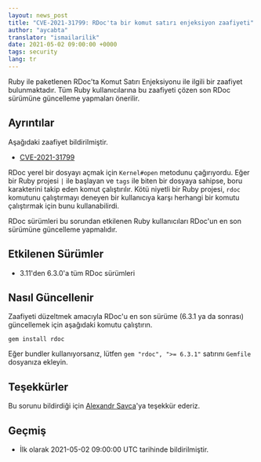 ```yaml
---
layout: news_post
title: "CVE-2021-31799: RDoc'ta bir komut satırı enjeksiyon zaafiyeti"
author: "aycabta"
translator: "ismailarilik"
date: 2021-05-02 09:00:00 +0000
tags: security
lang: tr
---
```


Ruby ile paketlenen RDoc'ta Komut Satırı Enjeksiyonu ile ilgili bir zaafiyet bulunmaktadır.
Tüm Ruby kullanıcılarına bu zaafiyeti çözen son RDoc sürümüne güncelleme yapmaları önerilir.

## Ayrıntılar

Aşağıdaki zaafiyet bildirilmiştir.

* [CVE-2021-31799](https://www.cve.org/CVERecord?id=CVE-2021-31799)

RDoc yerel bir dosyayı açmak için `Kernel#open` metodunu çağırıyordu.
Eğer bir Ruby projesi `|` ile başlayan ve `tags` ile biten bir dosyaya sahipse, boru karakterini takip eden komut çalıştırılır.
Kötü niyetli bir Ruby projesi, `rdoc` komutunu çalıştırmayı deneyen bir kullanıcıya karşı herhangi bir komutu çalıştırmak için bunu kullanabilirdi.

RDoc sürümleri bu sorundan etkilenen Ruby kullanıcıları RDoc'un en son sürümüne güncelleme yapmalıdır.

## Etkilenen Sürümler

* 3.11'den 6.3.0'a tüm RDoc sürümleri

## Nasıl Güncellenir

Zaafiyeti düzeltmek amacıyla RDoc'u en son sürüme (6.3.1 ya da sonrası) güncellemek için aşağıdaki komutu çalıştırın.

```
gem install rdoc
```

Eğer bundler kullanıyorsanız, lütfen `gem "rdoc", ">= 6.3.1"` satırını `Gemfile` dosyanıza ekleyin.

## Teşekkürler

Bu sorunu bildirdiği için [Alexandr Savca](https://hackerone.com/chinarulezzz)'ya teşekkür ederiz.

## Geçmiş

* İlk olarak 2021-05-02 09:00:00 UTC tarihinde bildirilmiştir.
